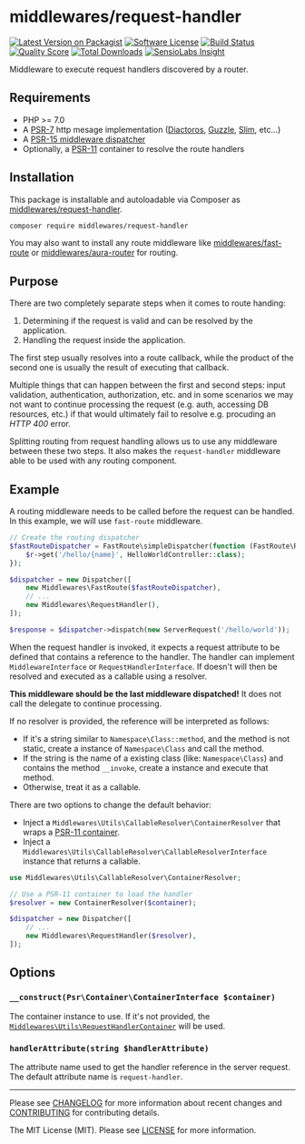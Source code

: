 # middlewares/request-handler

[![Latest Version on Packagist][ico-version]][link-packagist]
[![Software License][ico-license]](LICENSE)
[![Build Status][ico-travis]][link-travis]
[![Quality Score][ico-scrutinizer]][link-scrutinizer]
[![Total Downloads][ico-downloads]][link-downloads]
[![SensioLabs Insight][ico-sensiolabs]][link-sensiolabs]

Middleware to execute request handlers discovered by a router.

## Requirements

* PHP >= 7.0
* A [PSR-7](https://packagist.org/providers/psr/http-message-implementation) http mesage implementation ([Diactoros](https://github.com/zendframework/zend-diactoros), [Guzzle](https://github.com/guzzle/psr7), [Slim](https://github.com/slimphp/Slim), etc...)
* A [PSR-15 middleware dispatcher](https://github.com/middlewares/awesome-psr15-middlewares#dispatcher)
* Optionally, a [PSR-11](https://github.com/php-fig/container) container to resolve the route handlers

## Installation

This package is installable and autoloadable via Composer as [middlewares/request-handler](https://packagist.org/packages/middlewares/request-handler).

```sh
composer require middlewares/request-handler
```

You may also want to install any route middleware like [middlewares/fast-route](https://packagist.org/packages/middlewares/fast-route) or [middlewares/aura-router](https://packagist.org/packages/middlewares/aura-router) for routing.

## Purpose

There are two completely separate steps when it comes to route handing:

1. Determining if the request is valid and can be resolved by the application.
2. Handling the request inside the application.

The first step usually resolves into a route callback, while the product of the second one is usually the result of executing that callback.

Multiple things that can happen between the first and second steps: input validation, authentication, authorization, etc.
and in some scenarios we may not want to continue processing the request (e.g. auth, accessing DB resources, etc.) if that would ultimately fail to resolve e.g. procuding an *HTTP 400* error.

Splitting routing from request handling allows us to use any middleware between these two steps. It also makes the `request-handler` middleware able to be used with any routing component.

## Example

A routing middleware needs to be called before the request can be handled. In this example, we will use `fast-route` middleware.

```php
// Create the routing dispatcher
$fastRouteDispatcher = FastRoute\simpleDispatcher(function (FastRoute\RouteCollector $r) {
    $r->get('/hello/{name}', HelloWorldController::class);
});

$dispatcher = new Dispatcher([
    new Middlewares\FastRoute($fastRouteDispatcher),
    // ...
    new Middlewares\RequestHandler(),
]);

$response = $dispatcher->dispatch(new ServerRequest('/hello/world'));
```

When the request handler is invoked, it expects a request attribute to be defined that contains a reference to the handler. The handler can implement `MiddlewareInterface` or `RequestHandlerInterface`. If doesn't will then be resolved and executed as a callable using a resolver.

**This middleware should be the last middleware dispatched!** It does not call the delegate to continue processing.

If no resolver is provided, the reference will be interpreted as follows:

* If it's a string similar to `Namespace\Class::method`, and the method is not static, create a instance of `Namespace\Class` and call the method.
* If the string is the name of a existing class (like: `Namespace\Class`) and contains the method `__invoke`, create a instance and execute that method.
* Otherwise, treat it as a callable.

There are two options to change the default behavior:

- Inject a `Middlewares\Utils\CallableResolver\ContainerResolver` that wraps a [PSR-11 container](https://github.com/php-fig/container).
- Inject a `Middlewares\Utils\CallableResolver\CallableResolverInterface` instance that returns a callable.

```php
use Middlewares\Utils\CallableResolver\ContainerResolver;

// Use a PSR-11 container to load the handler
$resolver = new ContainerResolver($container);

$dispatcher = new Dispatcher([
    // ...
    new Middlewares\RequestHandler($resolver),
]);
```

## Options

### `__construct(Psr\Container\ContainerInterface $container)`

The container instance to use. If it's not provided, the [`Middlewares\Utils\RequestHandlerContainer`](https://github.com/middlewares/utils/blob/master/src/RequestHandlerContainer.php) will be used.

### `handlerAttribute(string $handlerAttribute)`

The attribute name used to get the handler reference in the server request. The default attribute name is `request-handler`.

---

Please see [CHANGELOG](CHANGELOG.md) for more information about recent changes and [CONTRIBUTING](CONTRIBUTING.md) for contributing details.

The MIT License (MIT). Please see [LICENSE](LICENSE) for more information.

[ico-version]: https://img.shields.io/packagist/v/middlewares/request-handler.svg?style=flat-square
[ico-license]: https://img.shields.io/badge/license-MIT-brightgreen.svg?style=flat-square
[ico-travis]: https://img.shields.io/travis/middlewares/request-handler/master.svg?style=flat-square
[ico-scrutinizer]: https://img.shields.io/scrutinizer/g/middlewares/request-handler.svg?style=flat-square
[ico-downloads]: https://img.shields.io/packagist/dt/middlewares/request-handler.svg?style=flat-square
[ico-sensiolabs]: https://img.shields.io/sensiolabs/i/8afda09a-397a-4c80-9dc8-6edc081a03e3.svg?style=flat-square

[link-packagist]: https://packagist.org/packages/middlewares/request-handler
[link-travis]: https://travis-ci.org/middlewares/request-handler
[link-scrutinizer]: https://scrutinizer-ci.com/g/middlewares/request-handler
[link-downloads]: https://packagist.org/packages/middlewares/request-handler
[link-sensiolabs]: https://insight.sensiolabs.com/projects/8afda09a-397a-4c80-9dc8-6edc081a03e3
